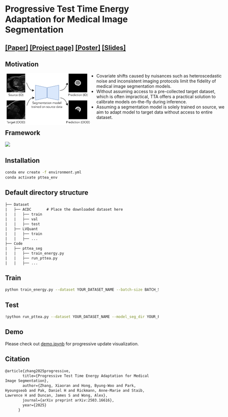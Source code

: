# Progressive Test Time Energy Adaptation for Medical Image Segmentation

## [[Paper]](https://arxiv.org/abs/2312.00837) [[Project page]](https://voldemort108x.github.io/AdaCS/) [[Poster]](assets/ECCV%202024%20Poster.pdf) [[Slides]](assets/ECCV%202024%20Oral%20Talk.pdf)

## Motivation
<img src="assets/motivation.png" width="280" style="float:left; margin-right:20px;">
<ul style="width: 700px;">
<li>Covariate shifts caused by nuisances such as heteroscedastic noise and inconsistent imaging protocols limit the fidelity of medical image segmentation models.</li>
<li>Without assuming access to a pre-collected target dataset, which is often impractical, TTA offers a practical solution to calibrate models on-the-fly during inference.</li>
<li>Assuming a segmentation model is solely trained on source, we aim to adapt model to target data without access to entire dataset.</li>
</ul>

## Framework
<img src="assets/main_framework.png" width="1000">

## Installation
```bash
conda env create -f environment.yml
conda activate pttea_env
```

## Default directory structure
    ├── Dataset                   
    |   ├── ACDC       # Place the downloaded dataset here
    |   |   ├── train
    |   |   ├── val
    |   |   ├── test
    |   ├── LVQuant
    |   |   ├── train
    |   |   ├── ...
    ├── Code
    |   ├── pttea_seg
    |   |   ├── train_energy.py
    |   |   ├── run_pttea.py
    |   |   ├── ...


## Train
```bash
python train_energy.py --dataset YOUR_DATASET_NAME --batch-size BATCH_SIZE --model-dir MODEL_SAVE_PATH  --image-loss 'bce' --epochs 150 --load-seg-model YOUR_PATH_TO_SEG_MODEL --transform_type 'adv' --numclasses 3 --augmentation 'spatial_aug' --wandb-name YOUR_EXP_NAME --model_seg_type 'unet' 
```

## Test
```bash
!python run_pttea.py --dataset YOUR_DATASET_NAME --model_seg_dir YOUR_PATH_TO_SEG_MODEL --model_energy_dir YOUR_PATH_TO_ENERGY_MODEL --numclasses 3 --batch_size BATCH_SIZE --num_iterations 10 --result_dir RESULTS_SAVE_PATH --model_type 'unet'
```

## Demo
Please check out [demo.ipynb](./demo.ipynb) for progressive update visualization.

## Citation
```
@article{zhang2025progressive,
        title={Progressive Test Time Energy Adaptation for Medical Image Segmentation},
        author={Zhang, Xiaoran and Hong, Byung-Woo and Park, Hyoungseob and Pak, Daniel H and Rickmann, Anne-Marie and Staib, Lawrence H and Duncan, James S and Wong, Alex},
        journal={arXiv preprint arXiv:2503.16616},
        year={2025}
      }
```